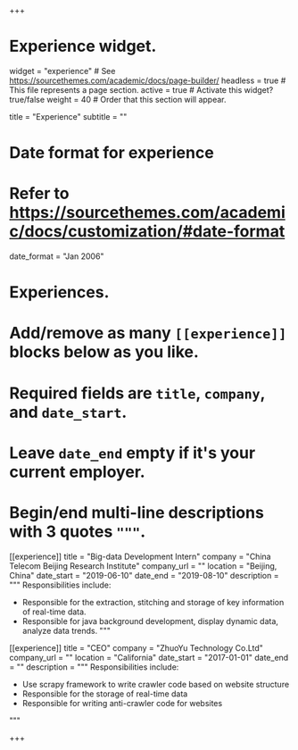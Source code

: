 +++
# Experience widget.
widget = "experience"  # See https://sourcethemes.com/academic/docs/page-builder/
headless = true  # This file represents a page section.
active = true  # Activate this widget? true/false
weight = 40  # Order that this section will appear.

title = "Experience"
subtitle = ""

# Date format for experience
#   Refer to https://sourcethemes.com/academic/docs/customization/#date-format
date_format = "Jan 2006"

# Experiences.
#   Add/remove as many `[[experience]]` blocks below as you like.
#   Required fields are `title`, `company`, and `date_start`.
#   Leave `date_end` empty if it's your current employer.
#   Begin/end multi-line descriptions with 3 quotes `"""`.

[[experience]]
  title = "Big-data Development Intern"
  company = "China Telecom Beijing Research Institute"
  company_url = ""
  location = "Beijing, China"
  date_start = "2019-06-10"
  date_end = "2019-08-10"
  description = 
  """
  Responsibilities include:
  
  * Responsible for the extraction, stitching and storage of key information of real-time data.
  * Responsible for java background development, display dynamic data, analyze data trends.
  """
  
[[experience]]
  title = "CEO"
  company = "ZhuoYu Technology Co.Ltd"
  company_url = ""
  location = "California"
  date_start = "2017-01-01"
  date_end = ""
  description = 
  """
  Responsibilities include:
  
  * Use scrapy framework to write crawler code based on website structure
  * Responsible for the storage of real-time data
  * Responsible for writing anti-crawler code for websites
  
  """


+++
